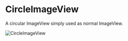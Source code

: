 # CircleImageView
A circular ImageView simply used as normal ImageView.

![CircleImageView](https://github.com/zuoweitan/CircleImageView/raw/master/screen_shot.png)